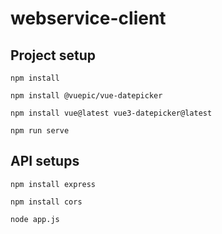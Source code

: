 # webservice-client

## Project setup
```
npm install
```

```
npm install @vuepic/vue-datepicker
```

```
npm install vue@latest vue3-datepicker@latest
```

```
npm run serve
```


## API setups
```
npm install express
```
```
npm install cors
```
```
node app.js
```